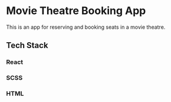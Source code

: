 # Movie Theatre Booking App
This is an app for reserving and booking seats in a movie theatre.

## Tech Stack
### React
### SCSS
### HTML
